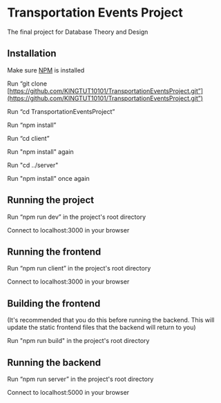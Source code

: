 # Transportation Events Project

The final project for Database Theory and Design

## Installation

Make sure [NPM](https://docs.npmjs.com/downloading-and-installing-node-js-and-npm) is installed

Run “git clone [https://github.com/KINGTUT10101/TransportationEventsProject.git”](https://github.com/KINGTUT10101/TransportationEventsProject.git”)

Run “cd TransportationEventsProject”

Run “npm install”

Run “cd client”

Run "npm install" again

Run "cd ../server"

Run "npm install" once again

## Running the project

Run “npm run dev” in the project's root directory

Connect to localhost:3000 in your browser

## Running the frontend

Run “npm run client” in the project's root directory

Connect to localhost:3000 in your browser

## Building the frontend

(It's recommended that you do this before running the backend. This will update the static frontend files that the backend will return to you)

Run "npm run build" in the project's root directory

## Running the backend

Run “npm run server” in the project's root directory

Connect to localhost:5000 in your browser
